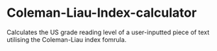 # Coleman-Liau-Index-calculator
Calculates the US grade reading level of a user-inputted piece of text utilising the Coleman-Liau index fomrula.
